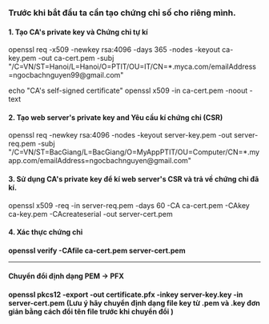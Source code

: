 
<h3> Trước khi bắt đầu ta cần tạo chứng chỉ số cho riêng mình. </h3>

<h4> 1. Tạo CA's private key và Chứng chỉ tự kí </h4>
openssl req -x509 -newkey rsa:4096 -days 365 -nodes -keyout ca-key.pem -out ca-cert.pem -subj "/C=VN/ST=Hanoi/L=Hanoi/O=PTIT/OU=IT/CN=*.myca.com/emailAddress=ngocbachnguyen99@gmail.com"

echo "CA's self-signed certificate"
openssl x509 -in ca-cert.pem -noout -text

<h4> 2. Tạo web server's private key and Yêu cầu kí chứng chỉ (CSR) </h4>
openssl req -newkey rsa:4096 -nodes -keyout server-key.pem -out server-req.pem -subj "/C=VN/ST=BacGiang/L=BacGiang/O=MyAppPTIT/OU=Computer/CN=*.myapp.com/emailAddress=ngocbachnguyen@gmail.com"

<h4> 3. Sử dụng CA's private key để kí web server's CSR và trả về chứng chỉ đã kí. </h4>
openssl x509 -req -in server-req.pem -days 60 -CA ca-cert.pem -CAkey ca-key.pem -CAcreateserial -out server-cert.pem

<h4> 4. Xác thực chứng chỉ <h4>
openssl verify -CAfile ca-cert.pem server-cert.pem

-------------------------------------------------------------------------------------------------------------------

<h4>Chuyển đổi định dạng PEM -> PFX <h4>
openssl pkcs12 -export -out certificate.pfx -inkey server-key.key -in server-cert.pem
(Lưu ý hãy chuyển định dạng file key từ .pem và .key đơn giản bằng cách đổi tên file trước khi chuyển đổi )
